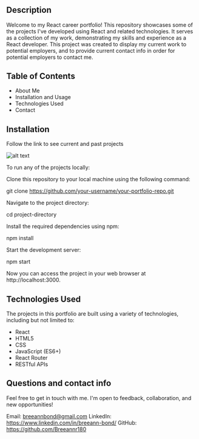 # <React Portfolio>

## Description

Welcome to my React career portfolio! This repository showcases some of the projects I've developed using React and related technologies. It serves as a collection of my work, demonstrating my skills and experience as a React developer. This project was created to display my current work to potential employers, and to provide current contact info in order for potential employers to contact me.

## Table of Contents

* About Me
* Installation and Usage
* Technologies Used
* Contact

## Installation

Follow the link to see current and past projects

![alt text](assets/images/screenshot.png)

To run any of the projects locally:

Clone this repository to your local machine using the following command:

git clone https://github.com/your-username/your-portfolio-repo.git

Navigate to the project directory:

cd project-directory

Install the required dependencies using npm:

npm install

Start the development server:

npm start

Now you can access the project in your web browser at http://localhost:3000.

## Technologies Used

The projects in this portfolio are built using a variety of technologies, including but not limited to:

* React
* HTML5
* CSS
* JavaScript (ES6+)
* React Router 
* RESTful APIs 

## Questions and contact info

Feel free to get in touch with me. I'm open to feedback, collaboration, and new opportunities!

Email: breeannbond@gmail.com
LinkedIn: https://www.linkedin.com/in/breeann-bond/
GitHub: https://github.com/Breeannr180

